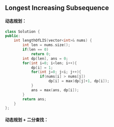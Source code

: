 ## Longest Increasing Subsequence

#### 动态规划：

```c++
class Solution {
public:
    int lengthOfLIS(vector<int>& nums) {
        int len = nums.size();
        if(len == 0)
            return 0;
        int dp[len], ans = 0;
        for(int i=0; i<len; i++){
            dp[i] = 1;
            for(int j=0; j<i; j++){
                if(nums[i] > nums[j])
                    dp[i] = max(dp[j]+1, dp[i]);
            }
            ans = max(ans, dp[i]);
        }
        return ans;
    }
};
```

#### 动态规划 + 二分查找：

```c++

```

